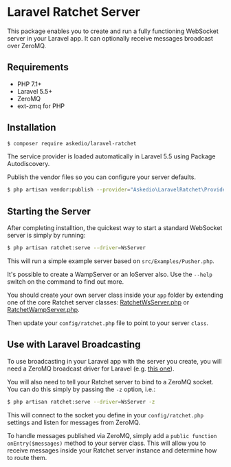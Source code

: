 # Laravel Ratchet Server

This package enables you to create and run a fully functioning WebSocket server in your Laravel app. It can optionally receive messages broadcast over ZeroMQ.

## Requirements

- PHP 7.1+
- Laravel 5.5+
- ZeroMQ
- ext-zmq for PHP

## Installation

```bash
$ composer require askedio/laravel-ratchet
```

The service provider is loaded automatically in Laravel 5.5 using Package Autodiscovery.

Publish the vendor files so you can configure your server defaults.

```bash
$ php artisan vendor:publish --provider="Askedio\LaravelRatchet\Providers\LaravelRatchetServiceProvider"
```

## Starting the Server

After completing installtion, the quickest way to start a standard WebSocket server is simply by running:

```bash
$ php artisan ratchet:serve --driver=WsServer
```

This will run a simple example server based on `src/Examples/Pusher.php`.

It's possible to create a WampServer or an IoServer also. Use the `--help` switch on the command to find out more.

You should create your own server class inside your `app` folder by extending one of the core Ratchet server classes: [RatchetWsServer.php](https://github.com/Askedio/laravel-ratchet/blob/master/src/RatchetWsServer.php) or [RatchetWampServer.php](https://github.com/Askedio/laravel-ratchet/blob/master/src/RatchetWampServer.php).

Then update your `config/ratchet.php` file to point to your server `class`.

## Use with Laravel Broadcasting

To use broadcasting in your Laravel app with the server you create, you will need a ZeroMQ broadcast driver for Laravel (e.g. [this one](https://github.com/pelim/laravel-zmq)).

You will also need to tell your Ratchet server to bind to a ZeroMQ socket. You can do this simply by passing the `-z` option, i.e.:

```bash
$ php artisan ratchet:serve --driver=WsServer -z
```

This will connect to the socket you define in your `config/ratchet.php` settings and listen for messages from ZeroMQ.

To handle messages published via ZeroMQ, simply add a `public function onEntry($messages)` method to your server class. This will allow you to receive messages inside your Ratchet server instance and determine how to route them.

